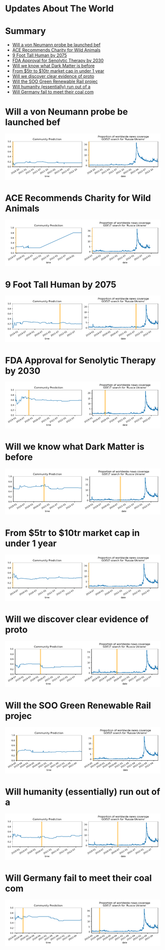 
Updates About The World
=======================

Summary
=======

* [Will a von Neumann probe be launched bef](#will-a-von-neumann-probe-be-launched-bef)
* [ACE Recommends Charity for Wild Animals](#ace-recommends-charity-for-wild-animals)
* [9 Foot Tall Human by 2075](#9-foot-tall-human-by-2075)
* [FDA Approval for Senolytic Therapy by 2030](#fda-approval-for-senolytic-therapy-by-2030)
* [Will we know what Dark Matter is before ](#will-we-know-what-dark-matter-is-before-)
* [From $5tr to $10tr market cap in under 1 year](#from-5tr-to-10tr-market-cap-in-under-1-year)
* [Will we discover clear evidence of proto](#will-we-discover-clear-evidence-of-proto)
* [Will the SOO Green Renewable Rail projec](#will-the-soo-green-renewable-rail-projec)
* [Will humanity (essentially) run out of a](#will-humanity-essentially-run-out-of-a)
* [Will Germany fail to meet their coal com](#will-germany-fail-to-meet-their-coal-com)

# Will a von Neumann probe be launched bef


![Will a von Neumann probe be launched bef](assets/01.png)
# ACE Recommends Charity for Wild Animals


![ACE Recommends Charity for Wild Animals](assets/02.png)
# 9 Foot Tall Human by 2075


![9 Foot Tall Human by 2075](assets/03.png)
# FDA Approval for Senolytic Therapy by 2030


![FDA Approval for Senolytic Therapy by 2030](assets/04.png)
# Will we know what Dark Matter is before 


![Will we know what Dark Matter is before ](assets/05.png)
# From $5tr to $10tr market cap in under 1 year


![From $5tr to $10tr market cap in under 1 year](assets/06.png)
# Will we discover clear evidence of proto


![Will we discover clear evidence of proto](assets/07.png)
# Will the SOO Green Renewable Rail projec


![Will the SOO Green Renewable Rail projec](assets/08.png)
# Will humanity (essentially) run out of a


![Will humanity (essentially) run out of a](assets/09.png)
# Will Germany fail to meet their coal com


![Will Germany fail to meet their coal com](assets/10.png)
